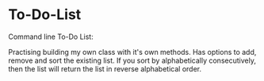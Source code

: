 # To-Do-List
Command line To-Do List:

Practising building my own class with it's own methods.
Has options to add, remove and sort the existing list.
If you sort by alphabetically consecutively, then the list will return the list in reverse alphabetical order.
